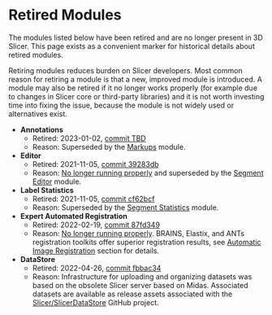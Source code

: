 # Retired Modules

The modules listed below have been retired and are no longer present in 3D Slicer. This page exists as a convenient marker for historical details about retired modules.

Retiring modules reduces burden on Slicer developers. Most common reason for retiring a module is that a new, improved module is introduced.
A module may also be retired if it no longer works properly (for example due to changes in Slicer core or third-party libraries) and it is not worth investing time into fixing the issue, because the module is not widely used or alternatives exist.

- **Annotations**
  - Retired: 2023-01-02, [commit TBD](https://github.com/Slicer/Slicer/commit/TBD)
  - Reason: Superseded by the [Markups](markups.md) module.
- **Editor**
  - Retired: 2021-11-05, [commit 39283db](https://github.com/Slicer/Slicer/commit/39283db420baf502fa99865c9d5d58d0e5295a6e)
  - Reason: [No longer running properly](https://github.com/Slicer/Slicer/issues/5962) and superseded by the [Segment Editor](segmenteditor.md) module.
- **Label Statistics**
  - Retired: 2021-11-05, [commit cf62bcf](https://github.com/Slicer/Slicer/commit/cf62bcfc89d4fc2606a84ac51f741a93d7037299)
  - Reason: Superseded by the [Segment Statistics](segmentstatistics.md) module.
- **Expert Automated Registration**
  - Retired: 2022-02-19, [commit 87fd349](https://github.com/Slicer/Slicer/commit/87fd349334e6414c28ba373bbc45d03c7345ad0c)
  - Reason: [No longer running properly](https://github.com/Slicer/Slicer/pull/6200#issuecomment-1045962304). BRAINS, Elastix, and ANTs registration toolkits offer superior registration results, see [Automatic Image Registration](../registration.md) section for details.
- **DataStore**
  - Retired: 2022-04-26, [commit fbbac34](https://github.com/Slicer/Slicer/commit/fbbac34e314666d94ad5e70e71736d103e003cc8)
  - Reason: Infrastructure for uploading and organizing datasets was based on the obsolete Slicer server based on Midas. Associated datasets are available as release assets associated with the [Slicer/SlicerDataStore](https://github.com/Slicer/SlicerDataStore) GitHub project.
